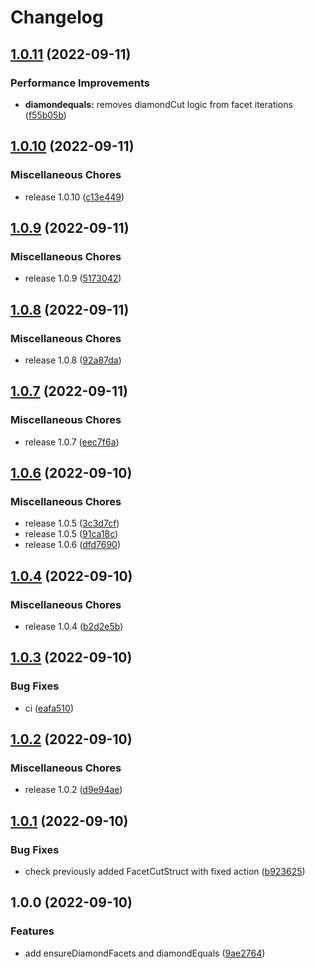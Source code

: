 # Changelog

## [1.0.11](https://github.com/ubinatus/diamond-diff/compare/v1.0.10...v1.0.11) (2022-09-11)


### Performance Improvements

* **diamondequals:** removes diamondCut logic from facet iterations ([f55b05b](https://github.com/ubinatus/diamond-diff/commit/f55b05b73b3fcff0377fcfce173b882c44cde913))

## [1.0.10](https://github.com/ubinatus/diamond-diff/compare/v1.0.9...v1.0.10) (2022-09-11)


### Miscellaneous Chores

* release 1.0.10 ([c13e449](https://github.com/ubinatus/diamond-diff/commit/c13e449e6d9ccc73f1fbd741ff7fe9a9ef208f2b))

## [1.0.9](https://github.com/ubinatus/diamond-diff/compare/v1.0.8...v1.0.9) (2022-09-11)


### Miscellaneous Chores

* release 1.0.9 ([5173042](https://github.com/ubinatus/diamond-diff/commit/517304283346dde03c8d1e8f9f276b52ce4cf90c))

## [1.0.8](https://github.com/ubinatus/diamond-diff/compare/v1.0.7...v1.0.8) (2022-09-11)


### Miscellaneous Chores

* release 1.0.8 ([92a87da](https://github.com/ubinatus/diamond-diff/commit/92a87da4dc6d6fff4ac172d971fd9fa9d5f23308))

## [1.0.7](https://github.com/ubinatus/diamond-diff/compare/v1.0.6...v1.0.7) (2022-09-11)


### Miscellaneous Chores

* release 1.0.7 ([eec7f6a](https://github.com/ubinatus/diamond-diff/commit/eec7f6a965b266602396657edc835262413a03bf))

## [1.0.6](https://github.com/ubinatus/diamond-diff/compare/v1.0.4...v1.0.6) (2022-09-10)


### Miscellaneous Chores

* release 1.0.5 ([3c3d7cf](https://github.com/ubinatus/diamond-diff/commit/3c3d7cf5d69d3f0fc443f65e092bdb30cc30d379))
* release 1.0.5 ([91ca18c](https://github.com/ubinatus/diamond-diff/commit/91ca18c511488127b5b3a4e20f01e013a1a7af37))
* release 1.0.6 ([dfd7690](https://github.com/ubinatus/diamond-diff/commit/dfd76905d861acc20de4bd78d98a0d17f0e15913))

## [1.0.4](https://github.com/ubinatus/diamond-diff/compare/v1.0.3...v1.0.4) (2022-09-10)


### Miscellaneous Chores

* release 1.0.4 ([b2d2e5b](https://github.com/ubinatus/diamond-diff/commit/b2d2e5b81c8149bc4de3bb463e147a07c75217be))

## [1.0.3](https://github.com/ubinatus/diamond-diff/compare/v1.0.2...v1.0.3) (2022-09-10)


### Bug Fixes

* ci ([eafa510](https://github.com/ubinatus/diamond-diff/commit/eafa5102f9826adc9c3f7c56baf92ba7a2999bcb))

## [1.0.2](https://github.com/ubinatus/diamond-diff/compare/v1.0.1...v1.0.2) (2022-09-10)


### Miscellaneous Chores

* release 1.0.2 ([d9e94ae](https://github.com/ubinatus/diamond-diff/commit/d9e94aea173435df26b746e410026506a8729760))

## [1.0.1](https://github.com/ubinatus/diamond-diff/compare/v1.0.0...v1.0.1) (2022-09-10)


### Bug Fixes

* check previously added FacetCutStruct with fixed action ([b923625](https://github.com/ubinatus/diamond-diff/commit/b92362536e98fa388ac88339d5ee8208a9688ead))

## 1.0.0 (2022-09-10)


### Features

* add ensureDiamondFacets and diamondEquals ([9ae2764](https://github.com/ubinatus/diamond-diff/commit/9ae2764268834ef64dedb341ac5c0aae407971b2))
